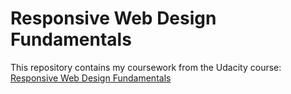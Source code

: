 # Responsive Web Design Fundamentals

This repository contains my coursework from the Udacity course:
[Responsive Web Design Fundamentals](https://www.udacity.com/courses/responsive-web-design-fundamentals--ud893)